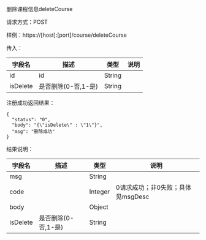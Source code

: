 删除课程信息deleteCourse

请求方式：POST

样例：https://[host]:[port]/course/deleteCourse

传入：

| 字段名         | 描述                  | 类型   | 说明 |
| -------------- | --------------------- | ------ | ---- |
| id             | id                    | String |      |
| isDelete       | 是否删除(0-否,1-是)   | String |      |

注册成功返回结果：

```
{
  "status": "0",
  "body": "{\"isDelete\" : \"1\"}",
  "msg": "删除成功"
}
```

结果说明：

| 字段名      | 描述                  | 类型    | 说明                    |
| ----------- | --------------------- | ------- | ------------------------ |
| msg         |                       | String  |                       |
| code        |                       | Integer | 0请求成功；非0失败；具体见msgDesc |
| body        |                       | Object  |      |
| isDelete    | 是否删除(0-否,1-是)   | String  |      |
